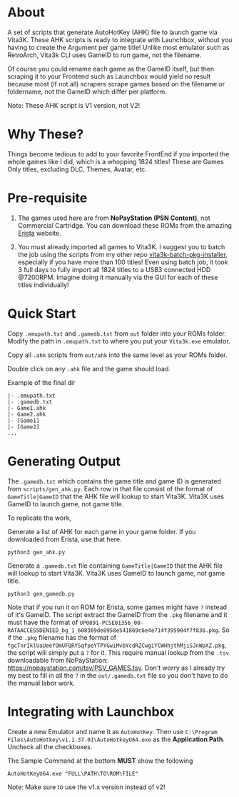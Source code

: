 # About

A set of scripts that generate AutoHotKey (AHK) file to launch game via Vita3K. These AHK scripts is ready to integrate with Launchbox, without you having to create the Argument per game title! Unlike most emulator such as RetroArch, Vita3k CLI uses GameID to run game, not the filename. 

Of course you could rename each game as the GameID itself, but then scraping it to your Frontend such as Launchbox would yield no result because most (if not all) scrapers scrape games based on the filename or foldername, not the GameID which differ per platform.

Note: These AHK script is V1 version, not V2!

# Why These?

Things become tedious to add to your favorite FrontEnd if you imported the whole games like I did, which is a whopping 1824 titles! These are Games Only titles, excluding DLC, Themes, Avatar, etc.

# Pre-requisite

1) The games used here are from **NoPayStation (PSN Content)**, not Commercial Cartridge. You can download these ROMs from the amazing [Erista](https://myrient.erista.me/files/No-Intro/Sony%20-%20PlayStation%20Vita%20(PSN)%20(Content)/) website.

2) You must already imported all games to Vita3K. I suggest you to batch the job using the scripts from my other repo [vita3k-batch-pkg-installer](https://github.com/dsync89/vita3k-batch-pkg-installer), especially if you have more than 100 titles! Even using batch job, it took 3 full days to fully import all 1824 titles to a USB3 connected HDD @7200RPM. Imagine doing it manually via the GUI for each of these titles individually!

# Quick Start

Copy `.emupath.txt` and `.gamedb.txt` from `out` folder into your ROMs folder. Modify the path in `.emupath.txt` to where you put your `Vita3k.exe` emulator.

Copy all `.ahk` scripts from `out/ahk` into the same level as your ROMs folder.

Double click on any `.ahk` file and the game should load.

Example of the final dir
```
|- .emupath.txt
|- .gamedb.txt
|- Game1.ahk
|- Game2.ahk
|- [Game1]
|- [Game2]
...
```

# Generating Output

The `.gamedb.txt` which contains the game title and game ID is generated from `scripts/gen_ahk.py`. Each row in that file consist of the format of `GameTitle|GameID` that the AHK file will lookup to start Vita3K. Vita3K uses GameID to launch game, not game title.

To replicate the work,

Generate a list of AHK for each game in your game folder. If you downloaded from Erista, use that here.
```
python3 gen_ahk.py
```

Generate a `.gamedb.txt` file containing `GameTitle|GameID` that the AHK file will lookup to start Vita3K. Vita3K uses GameID to launch game, not game title.
```
python3 gen_gamedb.py
```

Note that if you run it on ROM for Erista, some games might have `?` instead of it's GameID. The script extract the GameID from the `.pkg` filename and it must have the format of `UP0891-PCSE01356_00-RATAACCESSDENIED_bg_1_608369de8958e541869c6e4e714f395904f7f836.pkg`. So if the `.pkg` filename has the format of `fgcTnrIklUaUeefOmUFQRYSqfpeYTPYGwiMvbYcdRZCwgiYCWHhjthMjiSJnWpXZ.pkg`, the script will simply put a `?` for it. This require manual lookup from the `.tsv` downloadable from NoPayStation: https://nopaystation.com/tsv/PSV_GAMES.tsv. Don't worry as I already try my best to fill in all the `?` in the `out/.gamedb.txt` file so you don't have to do the manual labor work.

# Integrating with Launchbox

Create a new Emulator and name it as `AutoHotKey`. Then use `C:\Program Files\AutoHotkey\v1.1.37.01\AutoHotkeyU64.exe` as the **Application Path**. Uncheck all the checkboxes.

The Sample Command at the bottom **MUST** show the following
```
AutoHotKeyU64.exe "FULL\PATH\TO\ROM\FILE"
```

Note: Make sure to use the v1.x version instead of v2!
